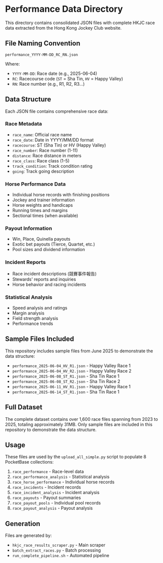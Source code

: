 # Performance Data Directory

This directory contains consolidated JSON files with complete HKJC race data extracted from the Hong Kong Jockey Club website.

## File Naming Convention

```
performance_YYYY-MM-DD_RC_RN.json
```

Where:
- `YYYY-MM-DD`: Race date (e.g., 2025-06-04)
- `RC`: Racecourse code (`ST` = Sha Tin, `HV` = Happy Valley)
- `RN`: Race number (e.g., R1, R2, R3...)

## Data Structure

Each JSON file contains comprehensive race data:

### Race Metadata
- `race_name`: Official race name
- `race_date`: Date in YYYY/MM/DD format
- `racecourse`: ST (Sha Tin) or HV (Happy Valley)
- `race_number`: Race number (1-11)
- `distance`: Race distance in meters
- `race_class`: Race class (1-5)
- `track_condition`: Track condition rating
- `going`: Track going description

### Horse Performance Data
- Individual horse records with finishing positions
- Jockey and trainer information
- Horse weights and handicaps
- Running times and margins
- Sectional times (when available)

### Payout Information
- Win, Place, Quinella payouts
- Exotic bet payouts (Tierce, Quartet, etc.)
- Pool sizes and dividend information

### Incident Reports
- Race incident descriptions (競賽事件報告)
- Stewards' reports and inquiries
- Horse behavior and racing incidents

### Statistical Analysis
- Speed analysis and ratings
- Margin analysis
- Field strength analysis
- Performance trends

## Sample Files Included

This repository includes sample files from June 2025 to demonstrate the data structure:
- `performance_2025-06-04_HV_R1.json` - Happy Valley Race 1
- `performance_2025-06-04_HV_R2.json` - Happy Valley Race 2
- `performance_2025-06-08_ST_R1.json` - Sha Tin Race 1
- `performance_2025-06-08_ST_R2.json` - Sha Tin Race 2
- `performance_2025-06-11_HV_R1.json` - Happy Valley Race 1
- `performance_2025-06-14_ST_R1.json` - Sha Tin Race 1

## Full Dataset

The complete dataset contains over 1,600 race files spanning from 2023 to 2025, totaling approximately 31MB. Only sample files are included in this repository to demonstrate the data structure.

## Usage

These files are used by the `upload_all_simple.py` script to populate 8 PocketBase collections:
1. `race_performance` - Race-level data
2. `race_performance_analysis` - Statistical analysis
3. `race_horse_performance` - Individual horse records
4. `race_incidents` - Incident records
5. `race_incident_analysis` - Incident analysis
6. `race_payouts` - Payout summaries
7. `race_payout_pools` - Individual pool records
8. `race_payout_analysis` - Payout analysis

## Generation

Files are generated by:
- `hkjc_race_results_scraper.py` - Main scraper
- `batch_extract_races.py` - Batch processing
- `run_complete_pipeline.sh` - Automated pipeline
